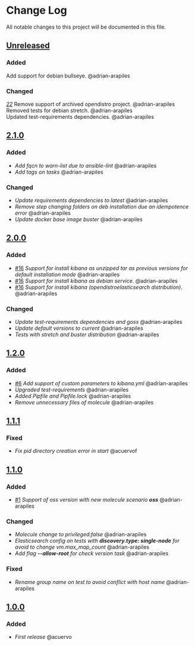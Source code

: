 # Change Log
All notable changes to this project will be documented in this file.

## [Unreleased](https://github.com/idealista/kibana_role/tree/develop)
### Added
Add support for debian bullseye. @adrian-arapiles  
### Changed
*[22](https://github.com/idealista/kibana_role/issues/22)* Remove support of archived opendistro project. @adrian-arapiles
Removed tests for debian stretch. @adrian-arapiles  
Updated test-requirements dependencies. @adrian-arapiles  

## [2.1.0](https://github.com/idealista/kibana_role/tree/2.1.0)
### Added
- *Add fqcn to warn-list due to ansible-lint* @adrian-arapiles
- *Add tags on tasks* @adrian-arapiles

### Changed
- *Update requirements dependencies to latest* @adrian-arapiles
- *Remove step changing folders on deb installation due an idempotence error* @adrian-arapiles
- *Update docker base image buster* @adrian-arapiles

## [2.0.0](https://github.com/idealista/kibana_role/tree/2.0.0)
### Added
- [#16](https://github.com/idealista/kibana_role/issues/16) *Support for install kibana as unzipped tar as previous versions for default installation mode* @adrian-arapiles
- [#16](https://github.com/idealista/kibana_role/issues/16) *Support for install kibana as debian service.* @adrian-arapiles
- [#16](https://github.com/idealista/kibana_role/issues/16) *Support for install kibana (opendistroelasticsearch distribution).* @adrian-arapiles

### Changed
- *Update test-requirements dependencies and goss* @adrian-arapiles
- *Update default versions to current* @adrian-arapiles
- *Tests with stretch and buster distribution* @adrian-arapiles

## [1.2.0](https://github.com/idealista/kibana_role/tree/1.2.0)
### Added
- [#6](https://github.com/idealista/kibana_role/issues/6) *Add support of custom parameters to kibana.yml* @adrian-arapiles
- *Upgraded test-requirements*   @adrian-arapiles
- *Added Pipfile and Pipfile.lock* @adrian-arapiles
- *Remove unnecessary files of molecule* @adrian-arapiles

## [1.1.1](https://github.com/idealista/kibana_role/tree/1.1.1)
### Fixed
- *Fix pid directory creation error in start* @acuervof

## [1.1.0](https://github.com/idealista/kibana_role/tree/1.1.0)
### Added
- [#1](https://github.com/idealista/kibana_role/issues/1) *Support of oss version with new molecule scenario **oss*** @adrian-arapiles

### Changed
- *Molecule change to privileged:false* @adrian-arapiles
- *Elasticsearch config on tests with **discovery.type: single-node** for avoid to change vm.max_map_count* @adrian-arapiles
- *Add flag **--allow-root** for check version task* @adrian-arapiles

### Fixed
- *Rename group name on test to avoid conflict with host name* @adrian-arapiles

## [1.0.0](https://github.com/idealista/kibana_role/tree/1.0.0)
### Added
- *First release* @acuervo
